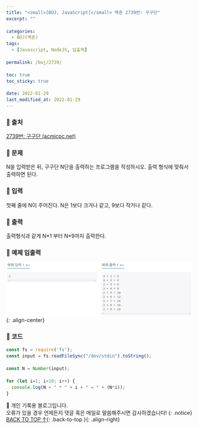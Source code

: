 ```yaml
---
title: "<small>[BOJ, JavaScript]</small> 백준 2739번: 구구단"
excerpt: ""

categories:
  - BOJ(백준)
tags:
  - [Javascript, NodeJS, 입출력]

permalink: /boj/2739/

toc: true
toc_sticky: true
 
date: 2022-01-29
last_modified_at: 2022-01-29
---
```


### 📌 출처

  [2739번: 구구단 (acmicpc.net)](https://www.acmicpc.net/problem/2739)

### 📌 문제

  N을 입력받은 뒤, 구구단 N단을 출력하는 프로그램을 작성하시오. 출력 형식에 맞춰서 출력하면 된다.

### 📌 입력 

  첫째 줄에 N이 주어진다. N은 1보다 크거나 같고, 9보다 작거나 같다.

### 📌 출력

  출력형식과 같게 N&#42;1 부터 N&#42;9까지 출력한다.

### 📌 예제 입출력

  <img src="/assets/images/posts_img/boj/2739.png">{: .align-center}

### 📌 코드

  ```jsx
  const fs = require('fs');
  const input = fs.readFileSync("/dev/stdin").toString();

  const N = Number(input);

  for (let i=1; i<10; i++) {
    console.log(N + " * " + i + " = " + (N*i));
  }
  ```

📓 개인 기록용 블로그입니다.  
오류가 있을 경우 언제든지 댓글 혹은 메일로 말씀해주시면 감사하겠습니다!
{: .notice}
[BACK TO TOP ↑](#){: .back-to-top }{: .align-right}